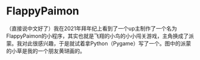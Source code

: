 # FlappyPaimon
（直接说中文好了）我在2021年拜年纪上看到了一个up主制作了一个名为FlappyPaimon的小程序，其实也就是飞翔的小鸟的小小闯关游戏，主角换成了派蒙。我对此很感兴趣，于是就试着拿Python（Pygame）写了一个。图中的派蒙的小草是我的一个朋友黄琎画的。
